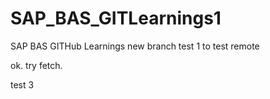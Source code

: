 # SAP_BAS_GITLearnings1
SAP BAS GITHub Learnings new
branch test 1 to test remote

ok. try fetch.

test 3
